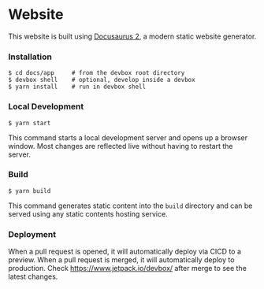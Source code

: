 # Website

This website is built using [Docusaurus 2](https://docusaurus.io/), a modern static website generator.

### Installation

```
$ cd docs/app     # from the devbox root directory
$ devbox shell    # optional, develop inside a devbox
$ yarn install    # run in devbox shell
```

### Local Development

```
$ yarn start
```

This command starts a local development server and opens up a browser window. Most changes are reflected live without having to restart the server.

### Build

```
$ yarn build
```

This command generates static content into the `build` directory and can be served using any static contents hosting service.

### Deployment

When a pull request is opened, it will automatically deploy via CICD to a preview.
When a pull request is merged, it will automatically deploy to production.
Check https://www.jetpack.io/devbox/ after merge to see the latest changes.
